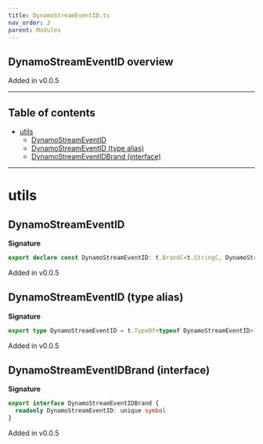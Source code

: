 ```yaml
---
title: DynamoStreamEventID.ts
nav_order: 3
parent: Modules
---
```


## DynamoStreamEventID overview

Added in v0.0.5

---

<h2 class="text-delta">Table of contents</h2>

- [utils](#utils)
  - [DynamoStreamEventID](#dynamostreameventid)
  - [DynamoStreamEventID (type alias)](#dynamostreameventid-type-alias)
  - [DynamoStreamEventIDBrand (interface)](#dynamostreameventidbrand-interface)

---

# utils

## DynamoStreamEventID

**Signature**

```ts
export declare const DynamoStreamEventID: t.BrandC<t.StringC, DynamoStreamEventIDBrand>
```

Added in v0.0.5

## DynamoStreamEventID (type alias)

**Signature**

```ts
export type DynamoStreamEventID = t.TypeOf<typeof DynamoStreamEventID>
```

Added in v0.0.5

## DynamoStreamEventIDBrand (interface)

**Signature**

```ts
export interface DynamoStreamEventIDBrand {
  readonly DynamoStreamEventID: unique symbol
}
```

Added in v0.0.5

